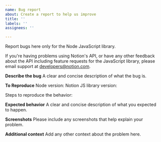 ```yaml
---
name: Bug report
about: Create a report to help us improve
title: ''
labels: ''
assignees: ''

---
```


Report bugs here only for the Node JavaScript library.

If you're having problems using Notion's API, or have any other feedback about the API including feature requests for the JavaScript library, please email support at developers@notion.com.

**Describe the bug**
A clear and concise description of what the bug is.

**To Reproduce**
Node version:
Notion JS library version:

Steps to reproduce the behavior:

**Expected behavior**
A clear and concise description of what you expected to happen.

**Screenshots**
Please include any screenshots that help explain your problem.

**Additional context**
Add any other context about the problem here.
